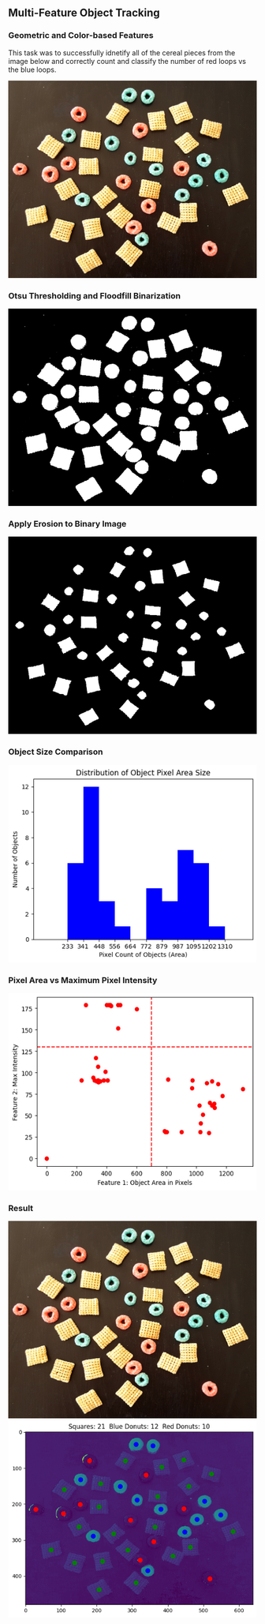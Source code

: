 ## Multi-Feature Object Tracking
### Geometric and Color-based Features
This task was to successfully idnetify all of the cereal pieces from the image below and correctly count and classify the number of red loops vs the blue loops.

<img src="https://github.com/Byron-Dowling/Computer-Vision-Dowling/blob/main/Practicals/Assignment%202/breakfast.png?raw=true" width = "600" height = "400"/>

### Otsu Thresholding and Floodfill Binarization
<img src="https://github.com/Byron-Dowling/Computer-Vision-Dowling/blob/main/Practicals/Assignment%202/cereal_binary_mask_before_erosion.png?raw=true" width = "600" height = "400"/>

### Apply Erosion to Binary Image
<img src="https://github.com/Byron-Dowling/Computer-Vision-Dowling/blob/main/Practicals/Assignment%202/cereal_binary_mask.png?raw=true" width = "600" height = "400"/>

### Object Size Comparison
<img src="https://github.com/Byron-Dowling/Computer-Vision-Dowling/blob/main/Practicals/Assignment%202/pixel_area.png?raw=true" width = "600" height = "400"/>

### Pixel Area vs Maximum Pixel Intensity
<img src="https://github.com/Byron-Dowling/Computer-Vision-Dowling/blob/main/Practicals/Assignment%202/chart_pixelarea_maxintensity.png?raw=true" width = "600" height = "400"/>

### Result
<img src="https://github.com/Byron-Dowling/Computer-Vision-Dowling/blob/main/Practicals/Assignment%202/breakfast.png?raw=true" width = "600" height = "400"/>
<img src="https://github.com/Byron-Dowling/Computer-Vision-Dowling/blob/main/Practicals/Assignment%202/final_result.png?raw=true" width = "600" height = "400"/>
